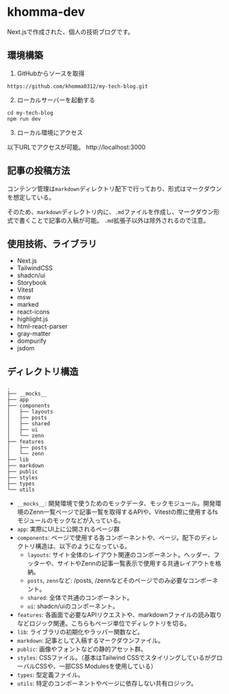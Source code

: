 # khomma-dev
Next.jsで作成された、個人の技術ブログです。

## 環境構築

1. GitHubからソースを取得

```
https://github.com/khomma0312/my-tech-blog.git
```

2. ローカルサーバーを起動する

```
cd my-tech-blog
npm run dev
```

3. ローカル環境にアクセス

以下URLでアクセスが可能。
http://localhost:3000


## 記事の投稿方法

コンテンツ管理は`markdown`ディレクトリ配下で行っており、形式はマークダウンを想定している。

そのため、`markdown`ディレクトリ内に、`.md`ファイルを作成し、マークダウン形式で書くことで記事の入稿が可能。
`.md`拡張子以外は除外されるので注意。

## 使用技術、ライブラリ
- Next.js
- TailwindCSS
- shadcn/ui
- Storybook
- Vitest
- msw
- marked
- react-icons
- highlight.js
- html-react-parser
- gray-matter
- dompurify
- jsdom

## ディレクトリ構造

```
.
├── __mocks__
├── app
├── components
│   ├── layouts
│   ├── posts
│   ├── shared
│   ├── ui
│   └── zenn
├── features
│   ├── posts
│   └── zenn
├── lib
├── markdown
├── public
├── styles
├── types
└── utils
```

- `__mocks__`: 開発環境で使うためのモックデータ、モックモジュール。開発環境のZenn一覧ページで記事一覧を取得するAPIや、Vitestの際に使用するfsモジュールのモックなどが入っている。
- `app`: 実際にUI上に公開されるページ群
- `components`: ページで使用する各コンポーネントや、ページ。配下のディレクトリ構造は、以下のようになっている。
  - `layouts`: サイト全体のレイアウト関連のコンポーネント。ヘッダー、フッターや、サイトやZennの記事一覧表示で使用する共通レイアウトを格納。
  - `posts`, `zenn`など: /posts, /zennなどそのページでのみ必要なコンポーネント。
  - `shared`: 全体で共通のコンポーネント。
  - `ui`: shadcn/uiのコンポーネント。
- `features`: 各画面で必要なAPIリクエストや、markdownファイルの読み取りなどロジック関連。こちらもページ単位でディレクトリを切る。
- `lib`: ライブラリの初期化やラッパー関数など。
- `markdown`: 記事として入稿するマークダウンファイル。
- `public`: 画像やフォントなどの静的アセット群。
- `styles`: CSSファイル。（基本はTailwind CSSでスタイリングしているがグローバルCSSや、一部CSS Modulesを使用している）
- `types`: 型定義ファイル。
- `utils`: 特定のコンポーネントやページに依存しない共有ロジック。